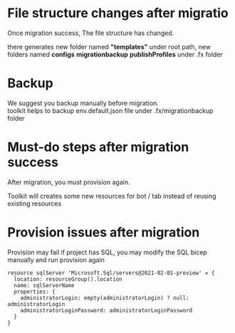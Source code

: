# File structure changes after migratio
Once migration success, The file structure has changed. </p>
there generates new folder named **"templates"** under root path, 
new folders named **configs** **migrationbackup** **publishProfiles** under .fx folder
# Backup
We suggest you backup manually before migration.</br>
toolkit helps to backup env.default.json file under .fx/migrationbackup folder
# Must-do steps after migration success
After migration, you must provision again. </p>
Toolkit will creates some new resources for bot / tab instead of reusing existing resources 
# Provision issues after migration
Provision may fail if project has SQL, you may modify the SQL bicep manually and run provision again </p>
```
resource sqlServer 'Microsoft.Sql/servers@2021-02-01-preview' = {
  location: resourceGroup().location
  name: sqlServerName
  properties: {
    administratorLogin: empty(administratorLogin) ? null: administratorLogin
    administratorLoginPassword: administratorLoginPassword
  }
}
```


